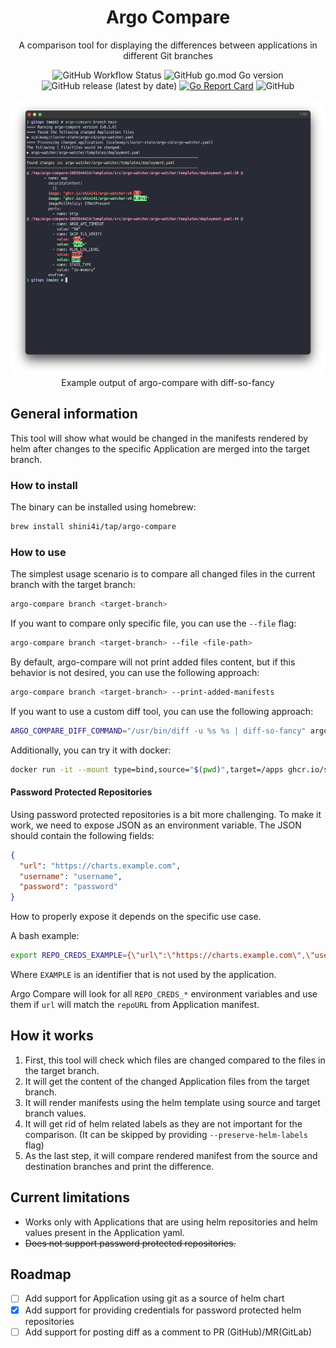 <div align="center">

# Argo Compare

A comparison tool for displaying the differences between applications in different Git branches

![GitHub Workflow Status](https://img.shields.io/github/actions/workflow/status/shini4i/argo-compare/run-tests.yml?branch=main)
![GitHub go.mod Go version](https://img.shields.io/github/go-mod/go-version/shini4i/argo-compare)
![GitHub release (latest by date)](https://img.shields.io/github/v/release/shini4i/argo-compare)
[![Go Report Card](https://goreportcard.com/badge/github.com/shini4i/argo-compare)](https://goreportcard.com/report/github.com/shini4i/argo-compare)
![GitHub](https://img.shields.io/github/license/shini4i/argo-compare)

<img src="https://raw.githubusercontent.com/shini4i/assets/main/src/argo-compare/demo.png" alt="Showcase" height="441" width="620">
Example output of argo-compare with diff-so-fancy
</div>

## General information

This tool will show what would be changed in the manifests rendered by helm after changes to the specific Application
are merged into the target branch.

### How to install

The binary can be installed using homebrew:

```bash
brew install shini4i/tap/argo-compare
```

### How to use

The simplest usage scenario is to compare all changed files in the current branch with the target branch:

```bash
argo-compare branch <target-branch>
```

If you want to compare only specific file, you can use the `--file` flag:

```bash
argo-compare branch <target-branch> --file <file-path>
```

By default, argo-compare will not print added files content, but if this behavior is not desired, you can use the following approach:
```bash
argo-compare branch <target-branch> --print-added-manifests
```

If you want to use a custom diff tool, you can use the following approach:

```bash
ARGO_COMPARE_DIFF_COMMAND="/usr/bin/diff -u %s %s | diff-so-fancy" argo-compare branch <target-branch>
```

Additionally, you can try it with docker:
```bash
docker run -it --mount type=bind,source="$(pwd)",target=/apps ghcr.io/shini4i/argo-compare:<version> branch <target-branch>
```

#### Password Protected Repositories
Using password protected repositories is a bit more challenging. To make it work, we need to expose JSON as an environment variable.
The JSON should contain the following fields:

```json
{
  "url": "https://charts.example.com",
  "username": "username",
  "password": "password"
}
```
How to properly expose it depends on the specific use case.

A bash example:
```bash
export REPO_CREDS_EXAMPLE={\"url\":\"https://charts.example.com\",\"username\":\"username\",\"password\":\"password\"}
```

Where `EXAMPLE` is an identifier that is not used by the application.

Argo Compare will look for all `REPO_CREDS_*` environment variables and use them if `url` will match the `repoURL` from Application manifest.


## How it works

1) First, this tool will check which files are changed compared to the files in the target branch.
2) It will get the content of the changed Application files from the target branch.
3) It will render manifests using the helm template using source and target branch values.
4) It will get rid of helm related labels as they are not important for the comparison. (It can be skipped by providing `--preserve-helm-labels` flag)
5) As the last step, it will compare rendered manifest from the source and destination branches and print the
   difference.

## Current limitations

- Works only with Applications that are using helm repositories and helm values present in the Application yaml.
- <s>Does not support password protected repositories.</s>

## Roadmap

- [ ] Add support for Application using git as a source of helm chart
- [x] Add support for providing credentials for password protected helm repositories
- [ ] Add support for posting diff as a comment to PR (GitHub)/MR(GitLab)
